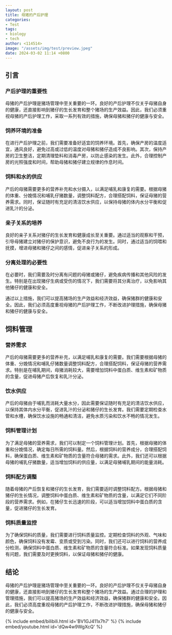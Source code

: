 ```yaml
---
layout: post
title: 母猪的产后护理
categories:
- Test
tags:
- biology
- tech
author: <114514>
image: "/assets/img/test/preview.jpeg"
date: 2024-03-02 11:14 +0800
---
```

## 引言

### 产后护理的重要性

母猪的产后护理是猪场管理中至关重要的一环。良好的产后护理不仅关乎母猪自身的健康，还直接影响到猪仔的生长发育和整个猪场的生产效益。因此，我们必须重视母猪的产后护理工作，采取一系列有效的措施，确保母猪和猪仔的健康与安全。

### 饲养环境的准备

在进行产后护理之前，我们需要准备好适宜的饲养环境。首先，确保产房的温度适宜，通风良好，避免过高或过低的温度对母猪和猪仔造成不良影响。其次，保持产房的卫生整洁，定期清理垫料和消毒产房，以防止感染的发生。此外，合理控制产房的光照强度和时间，帮助母猪和猪仔建立规律的作息时间。

### 饲料和水的供应

产后的母猪需要更多的营养补充和水分摄入，以满足哺乳和康复的需要。根据母猪的体重、分娩情况和哺乳仔猪数量，调整饲料配方，合理搭配饲料，保证母猪的营养需求。同时，保证随时有充足的清洁饮水供应，以保持母猪的体内水分平衡和促进乳汁的分泌。

### 亲子关系的培养

良好的亲子关系对猪仔的生长发育和健康成长至关重要。通过适当的观察和干预，引导母猪建立对猪仔的保护意识，避免不良行为的发生。同时，通过适当的饲喂和抚摸，增进母猪和猪仔之间的感情，促进亲子关系的形成。

### 分离处理的必要性

在必要时，我们需要及时分离有问题的母猪或猪仔，避免疾病传播和其他风险的发生。特别是在出现猪仔生病或受伤的情况下，我们需要将其分离治疗，以免影响其他猪仔的健康和安全。

通过以上措施，我们可以提高猪场的生产效益和经济效益，确保猪群的健康和安全。因此，我们必须高度重视母猪的产后护理工作，不断改进护理措施，确保母猪和猪仔的健康与安全。

## 饲料管理

### 营养需求

产后的母猪需要更多的营养补充，以满足哺乳和康复的需要。我们需要根据母猪的体重、分娩情况和哺乳仔猪数量调整饲料配方，合理搭配饲料，保证母猪的营养需求。特别是在哺乳期间，母猪消耗较大，需要增加饲料中蛋白质、维生素和矿物质的含量，促进母猪产后恢复和乳汁分泌。

### 饮水供应

产后的母猪由于哺乳而消耗大量水分，因此需要保证随时有充足的清洁饮水供应，以保持其体内水分平衡，促进乳汁的分泌和猪仔的生长发育。我们需要定期检查水管和水槽，确保饮水设施的畅通和清洁，避免水质污染和饮水不畅的情况发生。

### 饲料管理计划

为了满足母猪的营养需求，我们可以制定一个饲料管理计划。首先，根据母猪的体重和分娩情况，确定每日所需的饲料量。然后，根据饲料的营养成分，合理搭配饲料，确保蛋白质、维生素和矿物质的含量符合母猪的需求。此外，我们还可以根据母猪的哺乳仔猪数量，适当增加饲料的供应量，以满足母猪哺乳期间的能量消耗。

### 饲料配方调整

随着母猪的产后恢复和猪仔的生长发育，我们需要适时调整饲料配方。根据母猪和猪仔的生长情况，调整饲料中蛋白质、维生素和矿物质的含量，以满足它们不同阶段的营养需求。例如，在猪仔生长迅速的阶段，可以适当增加饲料中蛋白质的含量，促进猪仔的生长发育。

### 饲料质量监控

为了确保饲料的质量，我们需要进行饲料质量监控。定期检查饲料的外观、气味和颜色，确保饲料没有发霉、变质或受到污染。同时，我们还可以进行饲料的营养成分检测，确保饲料中蛋白质、维生素和矿物质的含量符合标准。如果发现饲料质量有问题，我们需要及时更换饲料，以保证母猪和猪仔的健康。

## 结论

母猪的产后护理是猪场管理中至关重要的一环。良好的产后护理不仅关乎母猪自身的健康，还直接影响到猪仔的生长发育和整个猪场的生产效益。通过合理的护理和管理措施，我们可以提高猪场的生产效益和经济效益，确保猪群的健康和安全。因此，我们必须高度重视母猪的产后护理工作，不断改进护理措施，确保母猪和猪仔的健康与安全。

{% include embed/bilibili.html id='BV1GJ411x7h7' %}
{% include embed/youtube.html id='dQw4w9WgXcQ' %}